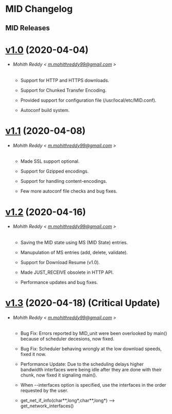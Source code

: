 # MID Changelog

## MID Releases

# [v1.0](https://github.com/m0hithreddy/MID/tree/v1.0) (2020-04-04)

* ###### Mohith Reddy < m.mohithreddy99@gmail.com >
  
  * Support for HTTP and HTTPS downloads.
  
  * Support for Chunked Transfer Encoding.

  * Provided support for configuration file (/usr/local/etc/MID.conf).
  
  * Autoconf build system.
  
# [v1.1](https://github.com/m0hithreddy/MID/tree/v1.1) (2020-04-08)

* ###### Mohith Reddy < m.mohithreddy99@gmail.com >
  
  * Made SSL support optional.
  
  * Support for Gzipped encodings.

  * Support for handling content-encodings.
  
  * Few more autoconf file checks and bug fixes.

# [v1.2](https://github.com/m0hithreddy/MID/tree/v1.2) (2020-04-16)

* ###### Mohith Reddy < m.mohithreddy99@gmail.com >
  
  * Saving the MID state using MS (MID State) entries.
  
  * Manupulation of MS entries (add, delete, validate).

  * Support for Download Resume (v1.0).
  
  * Made JUST_RECEIVE obsolete in HTTP API.
  
  * Performance updates and bug fixes.

# [v1.3](https://github.com/m0hithreddy/MID/tree/v1.2) (2020-04-18) (Critical Update)

* ###### Mohith Reddy < m.mohithreddy99@gmail.com >
  
  * Bug Fix: Errors reported by MID_unit were been overlooked by main() because of scheduler decesions, now fixed.
  
  * Bug Fix: Scheduler behaving wrongly at the low download speeds, fixed it now.
  
  * Performance Update: Due to the scheduling delays higher bandwidth interfaces were being idle after they are done with their chunk, now fixed it signaling main().

  * When --interfaces option is specified, use the interfaces in the order requested by the user.
  
  * get_net_if_info(char\*\*,long\*,char\*\*,long\*) --> get_network_interfaces()
    